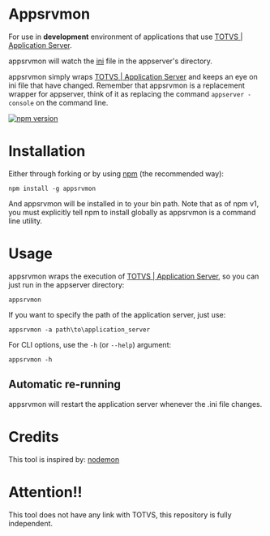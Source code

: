 # Appsrvmon

For use in **development** environment of applications that use [TOTVS | Application Server](http://tdn.totvs.com/display/tec/Application+Server).

appsrvmon will watch the [ini](http://tdn.totvs.com/pages/viewpage.action?pageId=6064745) file in the appserver's directory.

appsrvmon simply wraps [TOTVS | Application Server](http://tdn.totvs.com/display/tec/Application+Server) and keeps an eye on ini file that have changed. Remember that appsrvmon is a replacement wrapper for appserver, think of it as replacing the command `appserver -console` on the command line.

[![npm version](https://badge.fury.io/js/appsrvmon.svg)](https://badge.fury.io/js/appsrvmon)

# Installation

Either through forking or by using [npm](http://npmjs.org) (the recommended way):

    npm install -g appsrvmon

And appsrvmon will be installed in to your bin path. Note that as of npm v1, you must explicitly tell npm to install globally as appsrvmon is a command line utility.

# Usage

appsrvmon wraps the execution of [TOTVS | Application Server](http://tdn.totvs.com/display/tec/Application+Server), so you can just run in the appserver directory:

    appsrvmon

If you want to specify the path of the application server, just use:  

    appsrvmon -a path\to\application_server

For CLI options, use the `-h` (or `--help`) argument:

    appsrvmon -h

## Automatic re-running

appsrvmon will restart the application server whenever the .ini file changes.

# Credits
This tool is inspired by: [nodemon](https://github.com/remy/nodemon)

# Attention!!
This tool does not have any link with TOTVS, this repository is fully independent.
